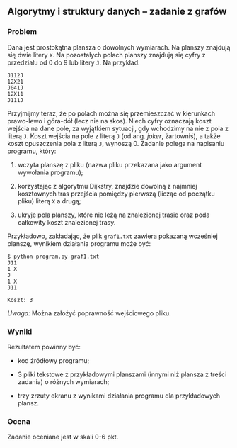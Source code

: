 ## Algorytmy i struktury danych – zadanie z grafów

### Problem

Dana jest prostokątna plansza o dowolnych wymiarach. Na planszy znajdują się dwie litery `X`. Na pozostałych polach planszy znajdują się cyfry z przedziału od 0 do 9 lub litery `J`. Na przykład:

    J112J
    12X21
    J041J
    12X11
    J111J

Przyjmijmy teraz, że po polach można się przemieszczać w kierunkach prawo-lewo i góra-dół (lecz nie na skos). Niech cyfry oznaczają koszt wejścia na dane pole, za wyjątkiem sytuacji, gdy wchodzimy na nie z pola z literą `J`. Koszt wejścia na pole z literą `J` (od ang. *joker*, żartowniś), a także koszt opuszczenia pola z literą `J`, wynoszą 0. Zadanie polega na napisaniu programu, który:

1. wczyta planszę z pliku (nazwa pliku przekazana jako argument wywołania programu);

2. korzystając z algorytmu Dijkstry, znajdzie dowolną z najmniej kosztownych tras przejścia pomiędzy pierwszą (licząc od początku pliku) literą `X` a drugą;

3. ukryje pola planszy, które nie leżą na znalezionej trasie oraz poda całkowity koszt znalezionej trasy.

Przykładowo, zakładając, że plik `graf1.txt` zawiera pokazaną wcześniej planszę, wynikiem działania programu może być:

    $ python program.py graf1.txt
    J11
    1 X
    J
    1 X
    J11

    Koszt: 3

*Uwaga:* Można założyć poprawność wejściowego pliku.

### Wyniki

Rezultatem powinny być:

* kod źródłowy programu;

* 3 pliki tekstowe z przykładowymi planszami (innymi niż plansza z treści zadania) o różnych wymiarach;

* trzy zrzuty ekranu z wynikami działania programu dla przykładowych plansz.

### Ocena

Zadanie oceniane jest w skali 0-6 pkt.